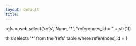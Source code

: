 ```yaml
---
layout: default
title: 
---
```


refs = web.select('refs', None, '*', "references_id = " + str(1))

this selects '*' from the 'refs' table where references_id = 1